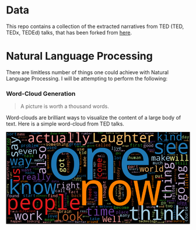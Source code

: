 # Data

This repo contains a collection of the extracted narratives from TED (TED, TEDx, TEDEd) talks, that has been forked from [here](https://github.com/saranyan/TED-Talks).

# Natural Language Processing

There are limitless number of things one could achieve with Natural Language Processing. I will be attempting to perform the following:

### Word-Cloud Generation

> A picture is worth a thousand words. 

Word-clouds are brilliant ways to visualize the content of a large body of text. Here is a simple word-cloud from TED talks.

![image](ted_cloud.png)

